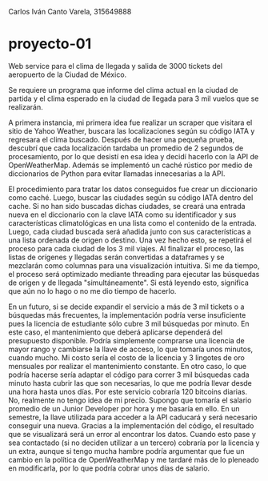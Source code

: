 Carlos Iván Canto Varela, 315649888
# proyecto-01

Web service para el clima de llegada y salida de 3000 tickets del aeropuerto de la Ciudad de México.

Se requiere un programa que informe del clima actual en la ciudad de partida y el clima esperado en la ciudad de llegada para 3 mil vuelos que se realizarán.

A primera instancia, mi primera idea fue realizar un scraper que visitara el sitio de Yahoo Weather, buscara las localizaciones según su código IATA y regresara el clima buscado. Después de hacer una pequeña prueba, descubrí que cada localización tardaba un promedio de 2 segundos de procesamiento, por lo que desistí en esa idea y decidí hacerlo con la API de OpenWeatherMap. Además se implementó un caché rústico por medio de diccionarios de Python para evitar llamadas innecesarias a la API.

El procedimiento para tratar los datos conseguidos fue crear un diccionario como caché. Luego, buscar las ciudades según su código IATA dentro del cache. Si no han sido buscadas dichas ciudades, se creará una entrada nueva en el diccionario con la clave IATA como su identificador y sus características climatológicas en una lista como el contenido de la entrada. Luego, cada ciudad buscada será añadida junto con sus características a una lista ordenada de origen o destino. Una vez hecho esto, se repetirá el proceso para cada ciudad de los 3 mil viajes.
Al finalizar el proceso, las listas de orígenes y llegadas serán convertidas a dataframes y se mezclarán como columnas para una visualización intuitiva.
Si me da tiempo, el proceso será optimizado mediante threading para ejecutar las búsquedas de origen y de llegada "simultáneamente". Si está leyendo esto, significa que aún no lo hago o no me dio tiempo de hacerlo.

En un futuro, si se decide expandir el servicio a más de 3 mil tickets o a búsquedas más frecuentes, la implementación podría verse insuficiente pues la licencia de estudiante sólo cubre 3 mil búsquedas por minuto. En este caso, el mantenimiento que deberá aplicarse dependerá del presupuesto disponible. Podría simplemente comprarse una licencia de mayor rango y cambiarse la llave de acceso, lo que tomaría unos minutos, cuando mucho. Mi costo sería el costo de la licencia y 3 lingotes de oro mensuales por realizar el mantenimiento constante. En otro caso, lo que podría hacerse sería adaptar el código para correr 3 mil búsquedas cada minuto hasta cubrir las que son necesarias, lo que me podría llevar desde una hora hasta unos días. Por este servicio cobraría 120 bitcoins diarias. No, realmente no tengo idea de mi precio. Supongo que tomaría el salario promedio de un Junior Developer por hora y me basaría en ello.
En un semestre, la llave utilizada para acceder a la API caducará y será necesario conseguir una nueva. Gracias a la implementación del código, el resultado que se visualizará será un error al encontrar los datos. Cuando esto pase y sea contactado (si no deciden utilizar a un tercero) cobraría por la licencia y un extra, aunque si tengo mucha hambre podría argumentar que fue un cambio en la política de OpenWeatherMap y me tardaré más de lo pleneado en modificarla, por lo que podría cobrar unos días de salario.
